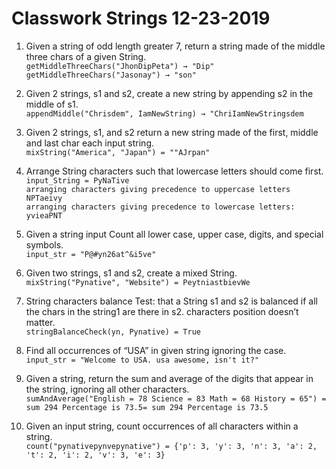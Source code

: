 # Classwork Strings 12-23-2019
1. Given a string of odd length greater 7, return a string made of the middle three chars of a given String.
<br /> `getMiddleThreeChars("JhonDipPeta") → "Dip"`
<br /> `getMiddleThreeChars("Jasonay") → "son"`

2. Given 2 strings, s1 and s2, create a new string by appending s2 in the middle of s1.
<br /> `appendMiddle("Chrisdem", IamNewString) → "ChriIamNewStringsdem`

3. Given 2 strings, s1, and s2 return a new string made of the first, middle and last char each input string.
<br /> `mixString("America", "Japan") = ""AJrpan"`

4. Arrange String characters such that lowercase letters should come first.
<br /> `input_String = PyNaTive`
<br /> `arranging characters giving precedence to uppercase letters`
<br /> `NPTaeivy`
<br /> `arranging characters giving precedence to lowercase letters:`
<br /> `yvieaPNT`

5. Given a string input Count all lower case, upper case, digits, and special symbols.
<br /> `input_str = "P@#yn26at^&i5ve"`

6. Given two strings, s1 and s2, create a mixed String.
<br /> `mixString("Pynative", "Website") = PeytniastbievWe`

7. String characters balance Test: that a String s1 and s2 is balanced if all the chars in the string1 are there in s2. characters position doesn’t matter.
<br /> `stringBalanceCheck(yn, Pynative) = True`

8. Find all occurrences of “USA” in given string ignoring the case.
<br /> `input_str = "Welcome to USA. usa awesome, isn't it?"`

9. Given a string, return the sum and average of the digits that appear in the string, ignoring all other characters.
<br /> `sumAndAverage("English = 78 Science = 83 Math = 68 History = 65") = sum 294 Percentage is 73.5= sum 294 Percentage is 73.5`

10. Given an input string, count occurrences of all characters within a string.
<br /> `count("pynativepynvepynative") = {'p': 3, 'y': 3, 'n': 3, 'a': 2, 't': 2, 'i': 2, 'v': 3, 'e': 3}`
